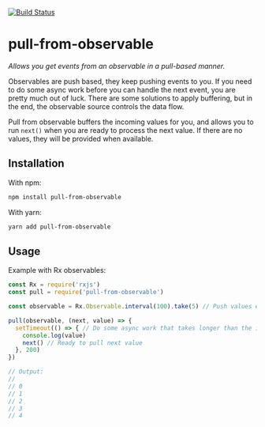 [![Build Status](https://travis-ci.org/ngerritsen/pull-from-observable.svg?branch=master)](https://travis-ci.org/ngerritsen/pull-from-observable)

# pull-from-observable

_Allows you get events from an observable in a pull-based manner._

Observables are push based, they keep pushing events to you. If you need to do some async work before you can handle the next event, you are pretty much out of luck. There are some solutions to apply buffering, but in the end, the observable source controls the data flow.

Pull from observable buffers the incoming values for you, and allows you to run `next()` when you are ready to process the next value. If there are no values, they will be provided when available.

## Installation

With npm:

```bash
npm install pull-from-observable
```

With yarn:

```bash
yarn add pull-from-observable
```

## Usage

Example with Rx observables:

```js
const Rx = require('rxjs')
const pull = require('pull-from-observable')

const observable = Rx.Observable.interval(100).take(5) // Push values every 100ms, 5 times

pull(observable, (next, value) => {
  setTimeout(() => { // Do some async work that takes longer than the interval
    console.log(value)
    next() // Ready to pull next value
  }, 200)
})

// Output:
//
// 0
// 1
// 2
// 3
// 4
```
